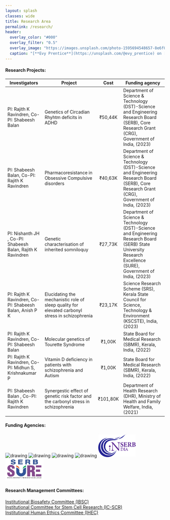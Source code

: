 ```yaml
---
layout: splash
classes: wide
title: Research Area
permalink: /research/
header:
  overlay_color: "#000"
  overlay_filter: "0.5"
  overlay_image: "https://images.unsplash.com/photo-1595694548657-8e6f0d681f8a?ixlib=rb-1.2.1&ixid=MnwxMjA3fDB8MHxwaG90by1wYWdlfHx8fGVufDB8fHx8&auto=format&fit=crop&w=1776&q=80"
  caption: "[**Evy Prentice**](https://unsplash.com/@evy_prentice) on [*Unsplash*](https://unsplash.com)"
---
```


#### **Research Projects:** 

| Investigators | Project | Cost | Funding agency |
|-----------------|-------------|:---------------:|---------------|
| PI: Rajith K Ravindren, Co-PI: Shabeesh Balan | Genetics of Circadian Rhyhtm deficits in ADHD | ₹50,44K | Department of Science & Technology (DST)-Science and Engineering Research Board (SERB), Core Research Grant (CRG), Government of India, (2023) |
| PI: Shabeesh Balan, Co-PI: Rajith K Ravindren | Pharmacoresistance in Obsessive Compulsive disorders | ₹40,63K | Department of Science & Technology (DST)-Science and Engineering Research Board (SERB), Core Research Grant (CRG), Government of India, (2023) |
| PI: Nishanth JH , Co-PI: Shabeesh Balan, Rajith K Ravindren | Genetic characterisation of inherited somniloquy  | ₹27,73K | Department of Science & Technology (DST)-Science and Engineering Research Board (SERB) State University Research Excellence (SURE), Government of India, (2023) |
| PI: Rajith K Ravindren, Co-PI: Shabeesh Balan, Anish P K | Elucidating the mechanistic role of sleep quality for elevated carbonyl stress in schizophrenia | ₹23,17K |  Science Research Scheme (SRS), Kerala State Council for Science, Technology & Environment (KSCSTE), India, (2023) |
| PI: Rajith K Ravindren, Co-PI: Shabeesh Balan | Molecular genetics of Tourette Syndrome | ₹1,00K | State Board for Medical Research (SBMR), Kerala, India, (2022) |
| PI: Rajith K Ravindren, Co-PI: Midhun S, Krishnakumar P | Vitamin D deficiency in patients with schizophrenia and Autism | ₹1,00K | State Board for Medical Research (SBMR), Kerala, India, (2022) |
| PI: Shabeesh Balan , Co-PI: Rajith K Ravindren| Synergestic effect of genetic risk factor and the carbonyl stress in schizophrenia | ₹101,80K | Department of Health Research (DHR), Ministry of Health and Family Welfare, India, (2021) |

#### **Funding Agencies:**
<img src="https://encrypted-tbn0.gstatic.com/images?q=tbn:ANd9GcSO5pOSkt7jjlLU9JTWx6CTf4uDivunQpaFtoH-k7Vw0PncZRxPAUTbyuBBaBOyGOvqTcw&usqp=CAU" alt="drawing" width="100"/> <img src="https://kscste.kerala.gov.in/wp-content/uploads/2019/06/emblem.jpg" alt="drawing" width="100" /> <img src="https://encrypted-tbn0.gstatic.com/images?q=tbn:ANd9GcTWr-lFGQbOGJ598HZ_n3rgqAUu5A3AAKBAvA&usqp=CAU" alt="drawing" width="100" /> <img src="https://i.imgur.com/VRLwdLI.png" alt="drawing" width="100" /> <img src="/assets/software/serb.png" alt="drawing" width="120"/> <img src="/assets/software/sure.png" alt="drawing" width="120"/> 

#### **Research Management Committees:**
<a href="/commitee/"> Institutional Biosafety Committee (IBSC) </a> <br/>
<a href="/commitee/#institutional-committee-for-stem-cell-research-ic-scr"> Institutional Committee for Stem Cell Research (IC-SCR) </a> <br/>
<a href="/commitee/#institutional-human-ethics-committee-ihec"> Institutional Human Ethics Committee (IHEC) </a> <br/>
